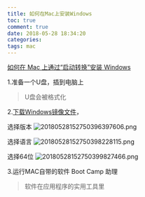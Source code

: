 ```yaml
---
title: 如何在Mac上安装Windows
toc: true
comment: true
date: 2018-05-28 18:34:20
categories:
tags: mac
---
```




[如何在 Mac 上通过“启动转换”安装 Windows](https://support.apple.com/zh-cn/HT201468)


<!--more-->

1.准备一个U盘，插到电脑上

> U盘会被格式化


2.[下载Windows镜像文件](https://www.microsoft.com/zh-cn/software-download/windows10ISO)，

选择版本
![20180528152750396397606.png](http://o9xbyqajf.bkt.clouddn.com/20180528152750396397606.png)

选择语言
![20180528152750398228115.png](http://o9xbyqajf.bkt.clouddn.com/20180528152750398228115.png)

选择64位
![20180528152750399827466.png](http://o9xbyqajf.bkt.clouddn.com/20180528152750399827466.png)

3.运行MAC自带的软件 Boot Camp 助理

> 软件在应用程序的实用工具里
